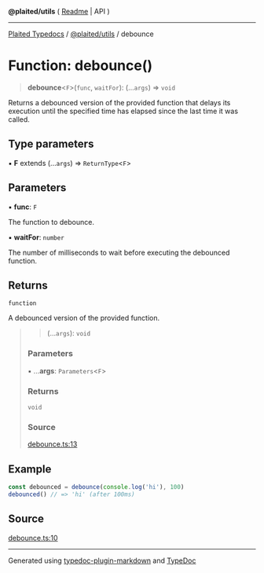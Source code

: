 **@plaited/utils** ( [Readme](../README.md) \| API )

***

[Plaited Typedocs](../../../modules.md) / [@plaited/utils](../modules.md) / debounce

# Function: debounce()

> **debounce**\<`F`\>(`func`, `waitFor`): (...`args`) => `void`

Returns a debounced version of the provided function that delays its execution until the specified time has elapsed since the last time it was called.

## Type parameters

▪ **F** extends (...`args`) => `ReturnType`\<`F`\>

## Parameters

▪ **func**: `F`

The function to debounce.

▪ **waitFor**: `number`

The number of milliseconds to wait before executing the debounced function.

## Returns

`function`

A debounced version of the provided function.

> > (...`args`): `void`
>
> ### Parameters
>
> ▪ ...**args**: `Parameters`\<`F`\>
>
> ### Returns
>
> `void`
>
> ### Source
>
> [debounce.ts:13](https://github.com/plaited/plaited/blob/b151218/libs/utils/src/debounce.ts#L13)
>

## Example

```ts
const debounced = debounce(console.log('hi'), 100)
debounced() // => 'hi' (after 100ms)
```

## Source

[debounce.ts:10](https://github.com/plaited/plaited/blob/b151218/libs/utils/src/debounce.ts#L10)

***

Generated using [typedoc-plugin-markdown](https://www.npmjs.com/package/typedoc-plugin-markdown) and [TypeDoc](https://typedoc.org/)
